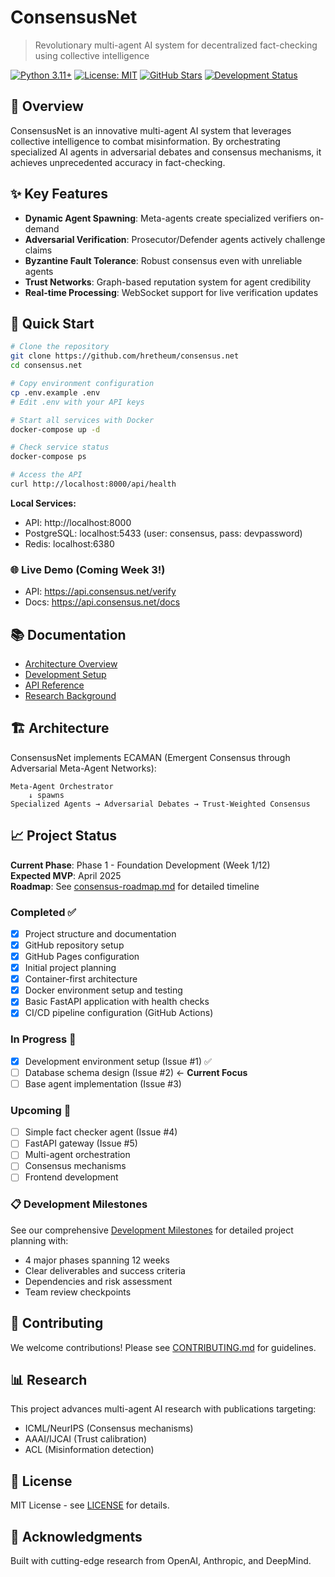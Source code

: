 # ConsensusNet

> Revolutionary multi-agent AI system for decentralized fact-checking using collective intelligence

[![Python 3.11+](https://img.shields.io/badge/python-3.11+-blue.svg)](https://www.python.org/downloads/)
[![License: MIT](https://img.shields.io/badge/License-MIT-yellow.svg)](https://opensource.org/licenses/MIT)
[![GitHub Stars](https://img.shields.io/github/stars/hretheum/consensus.net?style=social)](https://github.com/hretheum/consensus.net/stargazers)
[![Development Status](https://img.shields.io/badge/status-pre--alpha-red.svg)](https://github.com/hretheum/consensus.net/blob/main/consensus-roadmap.md)

## 🎯 Overview

ConsensusNet is an innovative multi-agent AI system that leverages collective intelligence to combat misinformation. By orchestrating specialized AI agents in adversarial debates and consensus mechanisms, it achieves unprecedented accuracy in fact-checking.

## ✨ Key Features

- **Dynamic Agent Spawning**: Meta-agents create specialized verifiers on-demand
- **Adversarial Verification**: Prosecutor/Defender agents actively challenge claims  
- **Byzantine Fault Tolerance**: Robust consensus even with unreliable agents
- **Trust Networks**: Graph-based reputation system for agent credibility
- **Real-time Processing**: WebSocket support for live verification updates

## 🚀 Quick Start

```bash
# Clone the repository
git clone https://github.com/hretheum/consensus.net
cd consensus.net

# Copy environment configuration
cp .env.example .env
# Edit .env with your API keys

# Start all services with Docker
docker-compose up -d

# Check service status
docker-compose ps

# Access the API
curl http://localhost:8000/api/health
```

**Local Services:**
- API: http://localhost:8000
- PostgreSQL: localhost:5433 (user: consensus, pass: devpassword)
- Redis: localhost:6380

### 🌐 Live Demo (Coming Week 3!)
- API: https://api.consensus.net/verify
- Docs: https://api.consensus.net/docs

## 📚 Documentation

- [Architecture Overview](docs/architecture/ARCHITECTURE_RECOMMENDATION.md)
- [Development Setup](docs/development/setup-guide.md)
- [API Reference](docs/api/api-design.md)
- [Research Background](docs/research/agent-architectures-research.md)

## 🏗️ Architecture

ConsensusNet implements ECAMAN (Emergent Consensus through Adversarial Meta-Agent Networks):

```
Meta-Agent Orchestrator
    ↓ spawns
Specialized Agents → Adversarial Debates → Trust-Weighted Consensus
```

## 📈 Project Status

**Current Phase**: Phase 1 - Foundation Development (Week 1/12)  
**Expected MVP**: April 2025  
**Roadmap**: See [consensus-roadmap.md](consensus-roadmap.md) for detailed timeline

### Completed ✅
- [x] Project structure and documentation
- [x] GitHub repository setup
- [x] GitHub Pages configuration
- [x] Initial project planning
- [x] Container-first architecture
- [x] Docker environment setup and testing
- [x] Basic FastAPI application with health checks
- [x] CI/CD pipeline configuration (GitHub Actions)

### In Progress 🚧
- [x] Development environment setup (Issue #1) ✅
- [ ] Database schema design (Issue #2) ← **Current Focus**
- [ ] Base agent implementation (Issue #3)

### Upcoming 📅
- [ ] Simple fact checker agent (Issue #4)
- [ ] FastAPI gateway (Issue #5)
- [ ] Multi-agent orchestration
- [ ] Consensus mechanisms
- [ ] Frontend development

### 📋 Development Milestones
See our comprehensive [Development Milestones](docs/planning/milestones.md) for detailed project planning with:
- 4 major phases spanning 12 weeks
- Clear deliverables and success criteria
- Dependencies and risk assessment
- Team review checkpoints

## 🤝 Contributing

We welcome contributions! Please see [CONTRIBUTING.md](CONTRIBUTING.md) for guidelines.

## 📊 Research

This project advances multi-agent AI research with publications targeting:
- ICML/NeurIPS (Consensus mechanisms)
- AAAI/IJCAI (Trust calibration)
- ACL (Misinformation detection)

## 📜 License

MIT License - see [LICENSE](LICENSE) for details.

## 🙏 Acknowledgments

Built with cutting-edge research from OpenAI, Anthropic, and DeepMind.
